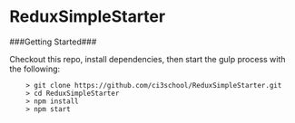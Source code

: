 # ReduxSimpleStarter


###Getting Started###


Checkout this repo, install dependencies, then start the gulp process with the following:

```
	> git clone https://github.com/ci3school/ReduxSimpleStarter.git
	> cd ReduxSimpleStarter
	> npm install
	> npm start
```

